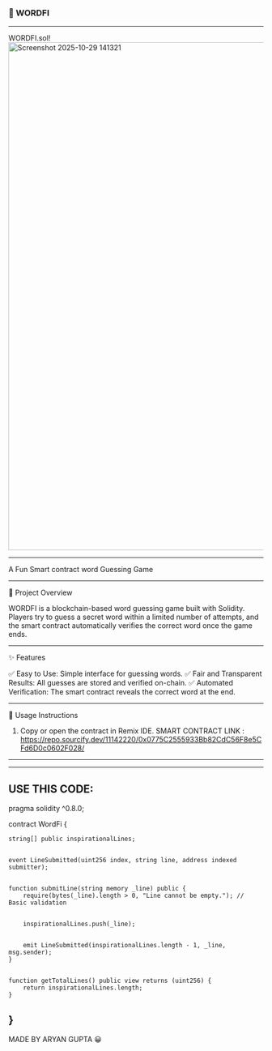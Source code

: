 ### 🧩 WORDFI
---
WORDFI.sol!
<img width="1915" height="1003" alt="Screenshot 2025-10-29 141321" src="https://github.com/user-attachments/assets/a840ce9f-4200-43fc-af86-00cbc4803ee4" />

---

A Fun Smart contract word Guessing Game

---

🧠 Project Overview

WORDFI is a blockchain-based word guessing game built with Solidity.
Players try to guess a secret word within a limited number of attempts, and the smart contract automatically verifies the correct word once the game ends.


---

✨ Features

✅ Easy to Use: Simple interface for guessing words.
✅ Fair and Transparent Results: All guesses are stored and verified on-chain.
✅ Automated Verification: The smart contract reveals the correct word at the end.


---

📘 Usage Instructions

1. Copy or open the contract in Remix IDE.
SMART CONTRACT LINK : https://repo.sourcify.dev/11142220/0x0775C2555933Bb82CdC56F8e5CFd6D0c0602F028/
---

---
USE THIS CODE: 
----
pragma solidity ^0.8.0;

contract WordFi {
    
    string[] public inspirationalLines;

    
    event LineSubmitted(uint256 index, string line, address indexed submitter);

    
    function submitLine(string memory _line) public {
        require(bytes(_line).length > 0, "Line cannot be empty."); // Basic validation

        
        inspirationalLines.push(_line);

        
        emit LineSubmitted(inspirationalLines.length - 1, _line, msg.sender);
    }

    
    function getTotalLines() public view returns (uint256) {
        return inspirationalLines.length;
    }
}
---
MADE BY ARYAN GUPTA 😀
